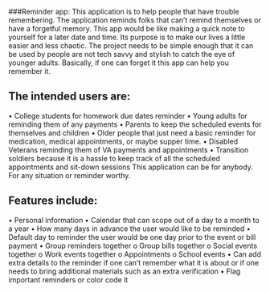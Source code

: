 ###Reminder app:
This application is to help people that have trouble remembering. The application reminds folks that can’t remind themselves or have a forgetful memory. This app would be like making a quick note to yourself for a later date and time. Its purpose is to make our lives a little easier and less chaotic. The project needs to be simple enough that it can be used by people are not tech savvy and stylish to catch the eye of younger adults. Basically, if one can forget it this app can help you remember it.
##  The intended users are: 
•	College students for homework due dates reminder
•	Young adults for reminding them of any payments
•	Parents to keep the scheduled events for themselves and children
•	Older people that just need a basic reminder for medication, medical appointments, or maybe supper time. 
•	Disabled Veterans reminding them of VA payments and appointments
•	Transition soldiers because it is a hassle to keep track of all the scheduled appointments and sit-down sessions
This application can be for anybody. For any situation or reminder worthy.
##	Features include:
•	Personal information
•	Calendar that can scope out of a day to a month to a year
•	How many days in advance the user would like to be reminded
•	Default day to reminder the user would be one day prior to the event or bill payment
•	Group reminders together
o	Group bills together
o	Social events together
o	Work events together
o	Appointments
o	School events
•	Can add extra details to the reminder if one can’t remember what it is about or if one needs to bring additional materials such as an extra verification
•	Flag important reminders or color code it

